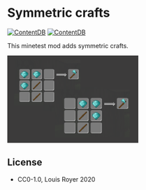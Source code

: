 # Symmetric crafts

[![ContentDB](https://content.minetest.net/packages/louisroyer/symmetric_crafts/shields/title/)](https://content.minetest.net/packages/louisroyer/symmetric_crafts/) [![ContentDB](https://content.minetest.net/packages/louisroyer/symmetric_crafts/shields/downloads/)](https://content.minetest.net/packages/louisroyer/symmetric_crafts/)

This minetest mod adds symmetric crafts.

![Screenshot](screenshot.png)

## License
- CC0-1.0, Louis Royer 2020
